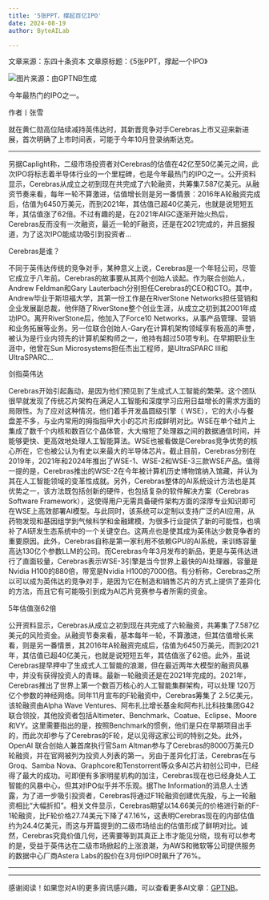 ```yaml
---
title: '5张PPT，撑起百亿IPO'
date: 2024-08-19
author: ByteAILab

---
```


文章来源：东四十条资本
文章原标题：《5张PPT，撑起一个IPO》

![图片来源：由GPTNB生成](http://www.jesonc.com/upload/3B33CB85B496C0CB6FBA4C2BD79320AD/1723769148828/Foas9xF8zP8ZN5phWEAcjkUbkvJn.png)

今年最热门的IPO之一。

作者丨张雪

就在黄仁勋高位陆续减持英伟达时，其新晋竞争对手Cerebras上市又迎来新进展，首次明确了上市时间表，可能于今年10月登录纳斯达克。

---
另据Caplight称，二级市场投资者对Cerebras的估值在42亿至50亿美元之间，此次IPO将标志着半导体行业的一个里程碑，也是今年最热门的IPO之一。公开资料显示，Cerebras从成立之初到现在共完成了六轮融资，共筹集7.587亿美元。从融资节奏来看，每年一轮不算激进，估值增长则是另一番情景：2016年A轮融资完成后，估值为6450万美元，而到2021年，其估值已超40亿美元，也就是说短短五年，其估值涨了62倍。不过有趣的是，在2021年AIGC逐渐开始火热后，Cerebras反而没有一次融资，最近一轮的F融资，还是在2021完成的，并且据报道，为了这次IPO能成功吸引到投资者...

Cerebras是谁？

不同于英伟达传统的竞争对手，某种意义上说，Cerebras是一个年轻公司，尽管它成立于八年前。Cerebras的故事要从其两个创始人谈起。作为联合创始人，Andrew Feldman和Gary Lauterbach分别担任Cerebras的CEO和CTO。其中，Andrew毕业于斯坦福大学，其第一份工作是在RiverStone Networks担任营销和企业发展副总裁，他伴随了RiverStone整个创业生涯，从成立之初到其2001年成功IPO。离开RiverStone后，他加入了Force10 Networks，从事产品管理、营销和业务拓展等业务。另一位联合创始人-Gary在计算机架构领域享有极高的声誉，被认为是行业内领先的计算机架构师之一，他持有超过50项专利。在早期职业生涯中，他曾在Sun Microsystems担任杰出工程师，是UltraSPARC III和 UltraSPARC...

剑指英伟达

Cerebras开始引起轰动，是因为他们预见到了生成式人工智能的繁荣。这个团队很早就发现了传统芯片架构在满足人工智能和深度学习应用日益增长的需求方面的局限性。为了应对这种情况，他们着手开发晶圆级引擎（ WSE），它的大小与餐盘差不多，与业内常用的拇指指甲大小的芯片形成鲜明对比。WSE在单个硅片上集成了数千个内核和数百亿个晶体管，大大缩短了处理器之间的数据通信时间，并能够更快、更高效地处理人工智能算法。WSE也被看做是Cerebras竞争优势的核心所在，它也被公认为有史以来最大的半导体芯片。截止目前，Cerebras分别在2019年，2021年和2024年推出了WSE-1、WSE-2和WSE-3三款WSE产品。值得一提的是，Cerebras推出的WSE-2在今年被计算机历史博物馆纳入馆藏，并认为其在人工智能领域的变革性成就。另外，Cerebras整体的AI系统设计方法也是其优势之一，该方法既包括创新的硬件，也包括复杂的软件解决方案（Cerebras Software Framework），这使得用户无需具备硬件架构方面的深厚专业知识即可在WSE上高效部署AI模型。与此同时，该系统可以定制以支持广泛的AI应用，从药物发现和基因组学到气候科学和金融建模，为很多行业提供了新的可能性，也填补了AI研发生态系统中的一个关键空白。这两点也是使其成为英伟达少数竞争者的重要原因。此外，Cerebras自称是第一家利用不依赖GPU的AI系统，来训练容量高达130亿个参数LLM的公司。而Cerebras今年3月发布的新品，更是与英伟达进行了直面较量，Cerebras表示WSE-3引擎是当今世界上最快的AI处理器，容量是Nvidia H100的880倍，带宽是Nvidia H100的7000倍。有分析称，Cerebras之所以可以成为英伟达的竞争对手，是因为它在制造和销售芯片的方式上提供了差异化的方法，而且它有可能吸引到成为AI芯片竞赛参与者所需的资金。

5年估值涨62倍

公开资料显示，Cerebras从成立之初到现在共完成了六轮融资，共筹集了7.587亿美元的风险资金。从融资节奏来看，基本每年一轮，不算激进，但其估值增长来看，则是另一番情景，其2016年A轮融资完成后，估值为6450万美元，而到2021年，其估值已超40亿美元，也就是说短短五年，其估值涨了62倍。此外，虽说Cerebras提早押中了生成式人工智能的浪潮，但在最近两年大模型的融资风暴中，并没有获得投资人的青睐。最新一轮融资还是在2021年完成的。2021年，Cerebras推出了世界上第一个数百万核心的人工智能集群架构，可以处理 120万亿个参数的神经网络。同年11月宣布的F轮融资中，Cerebras筹集了 2.5亿美元，该轮融资由Alpha Wave Ventures、阿布扎比增长基金和阿布扎比科技集团G42联合领投，其他投资者包括Altimeter、Benchmark、Coatue、Eclipse、Moore和VY。这里需要指出的是，按照Benchmark的惯例，他们是只在早期项目出手的，而此次却参与了Cerebras的F轮，足以见得这家公司的特别之处。此外，OpenAI 联合创始人兼首席执行官Sam Altman参与了Cerebras的8000万美元D轮融资，并在官网被列为投资人列表的第一。另由于差异化打法，Cerebras在与Groq、Samba Nova、Graphcore和Tenstorrent等众多AI芯片初创公司中，已经得了最大的成功。可即便有多家明星机构的加注，Cerebras现在也已经身处人工智能的风暴中心，但其对IPO似乎并不乐观。据The Information的消息人士透露，为了进一步吸引投资者，Cerebras将通过F1轮融资创建优先股，与上一轮融资相比“大幅折扣”。相关文件显示，Cerebras期望以14.66美元的价格进行新的F-1轮融资，比F轮价格27.74美元下降了47.16%，这表明Cerebras现在的内部估值约为24.4亿美元，而这与开篇提到的二级市场给出的估值形成了鲜明对比。诚然，Cerebras究竟价值几何，还需要等到其真正上市才能见分晓，现有可以参考的是，受益于英伟达在二级市场掀起的上涨浪潮，为AWS和微软等公司提供服务的数据中心厂商Astera Labs的股价在3月份IPO时飙升了76%。

---
---
感谢阅读！如果您对AI的更多资讯感兴趣，可以查看更多AI文章：[GPTNB](https://gptnb.com)。